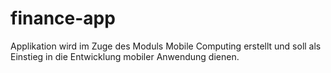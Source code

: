 # finance-app
Applikation wird im Zuge des Moduls Mobile Computing erstellt und soll als Einstieg in die Entwicklung mobiler Anwendung dienen.
